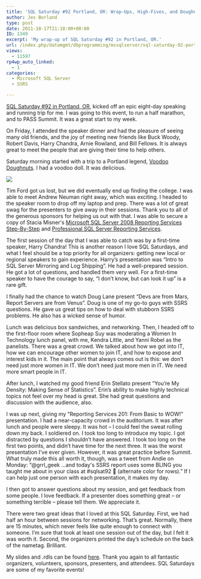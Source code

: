 ```yaml
---
title: 'SQL Saturday #92 Portland, OR: Wrap-Ups, High-Fives, and Doughnuts'
author: Jes Borland
type: post
date: 2011-10-17T21:18:00+00:00
ID: 1349
excerpt: 'My wrap-up of SQL Saturday #92 in Portland, OR.'
url: /index.php/datamgmt/dbprogramming/mssqlserver/sql-saturday-92-portland-or-2/
views:
  - 11597
rp4wp_auto_linked:
  - 1
categories:
  - Microsoft SQL Server
  - SSRS

---
```

[SQL Saturday #92 in Portland, OR][1], kicked off an epic eight-day speaking and running trip for me. I was going to this event, to run a half marathon, and to PASS Summit. It was a great start to my week. 

On Friday, I attended the speaker dinner and had the pleasure of seeing many old friends, and the joy of meeting new friends like Buck Woody, Robert Davis, Harry Chandra, Arnie Rowland, and Bill Fellows. It is always great to meet the people that are giving their time to help others. 

Saturday morning started with a trip to a Portland legend, [Voodoo Doughnuts][2]. I had a voodoo doll. It was delicious. 

![][3]

Tim Ford got us lost, but we did eventually end up finding the college. I was able to meet Andrew Neuman right away, which was exciting. I headed to the speaker room to drop off my laptop and prep. There was a lot of great swag for the presenters to give away in their sessions. Thank you to all of the generous sponsors for helping us out with that. I was able to secure a copy of Stacia Misner's [Microsoft SQL Server 2008 Reporting Services Step-By-Step][4] and [Professional SQL Server Reporting Services][5]. 

The first session of the day that I was able to catch was by a first-time speaker, Harry Chandra! This is another reason I love SQL Saturdays, and what I feel should be a top priority for all organizers: getting new local or regional speakers to gain experience. Harry’s presentation was “Intro to SQL Server Mirroring and Log Shipping”. He had a well-prepared session. He got a lot of questions, and handled them very well. For a first-time speaker to have the courage to say, “I don’t know, but can look it up” is a rare gift. 

I finally had the chance to watch Doug Lane present “Devs are from Mars, Report Servers are from Venus”. Doug is one of my go-to guys with SSRS questions. He gave us great tips on how to deal with stubborn SSRS problems. He also has a wicked sense of humor. 

Lunch was delicious box sandwiches, and networking. Then, I headed off to the first-floor room where Sopheap Suy was moderating a Women In Technology lunch panel, with me, Kendra Little, and Yanni Robel as the panelists. There was a great crowd. We talked about how we got into IT, how we can encourage other women to join IT, and how to expose and interest kids in it. The main point that always comes out is this: we don’t need just more women in IT. We don’t need just more men in IT. We need more smart people in IT. 

After lunch, I watched my good friend Erin Stellato present “You’re My Density: Making Sense of Statistics”. Erin’s ability to make highly technical topics not feel over my head is great. She had great questions and discussion with the audience, also. 

I was up next, giving my “Reporting Services 201: From Basic to WOW!” presentation. I had a near-capacity crowd in the auditorium. It was after lunch and people were sleepy. It was hot – I could feel the sweat rolling down my back. I soldiered on. I took too long to introduce my topic. I got distracted by questions I shouldn’t have answered. I took too long on the first two points, and didn’t have time for the next three. It was the worst presentation I’ve ever given. However, it was great practice before Summit. What truly made this all worth it, though, was a tweet from Andie on Monday: “@grrl_geek …and today's SSRS report uses some BLING you taught me about in your class at #sqlsat92 🙂 (alternate color for rows).” If I can help just one person with each presentation, it makes my day. 

I then got to answer questions about my session, and get feedback from some people. I love feedback. If a presenter does something great – or something terrible – please tell them. We appreciate it. 

There were two great ideas that I loved at this SQL Saturday. First, we had half an hour between sessions for networking. That’s great. Normally, there are 15 minutes, which never feels like quite enough to connect with someone. I’m sure that took at least one session out of the day, but I felt it was worth it. Second, the organizers printed the day’s schedule on the back of the nametag. Brilliant. 

My slides and .rdls can be found [here][6]. Thank you again to all fantastic organizers, volunteers, sponsors, presenters, and attendees. SQL Saturdays are some of my favorite events!

 [1]: http://sqlsaturday.com/eventhome.aspx
 [2]: http://voodoodoughnut.com/index.php
 [3]: /wp-content/uploads/users/grrlgeek/IMG_1497_small.jpg?mtime=1318893291 ""
 [4]: http://www.amazon.com/Microsoft%C2%AE-Server%C2%AE-Reporting-Services-Microsoft/dp/0735626472/ref=sr_1_3?ie=UTF8&qid=1318893376&sr=8-3
 [5]: http://www.amazon.com/Professional-SQL-Server-Reporting-Services/dp/0764568787/ref=sr_1_10?s=books&ie=UTF8&qid=1318893484&sr=1-10
 [6]: http://sqlsaturday.com/viewsession.aspx?sat=92&sessionid=4830